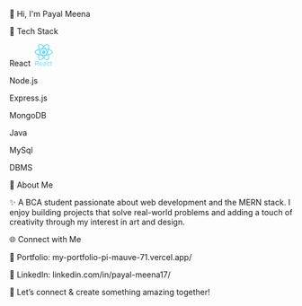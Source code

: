 👋 Hi, I'm Payal Meena

🔧 Tech Stack

React 
<img alt="React" width="40px" src="https://raw.githubusercontent.com/devicons/devicon/master/icons/react/react-original-wordmark.svg" />
 

Node.js  

Express.js  

MongoDB  

Java  

MySql

DBMS

🎯 About Me

✨ A BCA student passionate about web development and the MERN stack. I enjoy building projects that solve real-world problems and adding a touch of creativity through my interest in art and design.

🌐 Connect with Me

📂 Portfolio: my-portfolio-pi-mauve-71.vercel.app/

🔗 LinkedIn: linkedin.com/in/payal-meena17/

💬 Let’s connect & create something amazing together!
